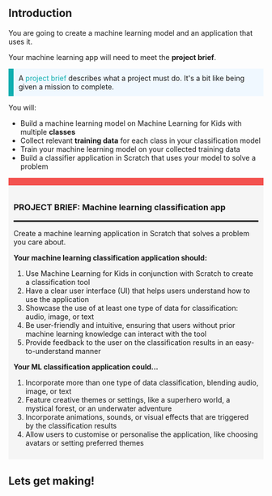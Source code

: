 ## Introduction

You are going to create a machine learning model and an application that uses it. 

Your machine learning app will need to meet the **project brief**.

<p style="border-left: solid; border-width:10px; border-color: #0faeb0; background-color: aliceblue; padding: 10px;">
A <span style="color: #0faeb0">project brief</span> describes what a project must do. It's a bit like being given a mission to complete.
</p>

You will:
  + Build a machine learning model on Machine Learning for Kids with multiple **classes**
  + Collect relevant **training data** for each class in your classification model
  + Train your machine learning model on your collected training data
  + Build a classifier application in Scratch that uses your model to solve a problem 

<div style="border-top: 15px solid #f3524f; background-color: whitesmoke; margin-bottom: 20px; padding: 10px;">

### PROJECT BRIEF: Machine learning classification app
<hr style="border-top: 2px solid black;">

Create a machine learning application in Scratch that solves a problem you care about. 

**Your machine learning classification application should:**
1. Use Machine Learning for Kids in conjunction with Scratch to create a classification tool
2. Have a clear user interface (UI) that helps users understand how to use the application
3. Showcase the use of at least one type of data for classification: audio, image, or text
4. Be user-friendly and intuitive, ensuring that users without prior machine learning knowledge can interact with the tool
5. Provide feedback to the user on the classification results in an easy-to-understand manner

**Your ML classification application could...**
1. Incorporate more than one type of data classification, blending audio, image, or text
2. Feature creative themes or settings, like a superhero world, a mystical forest, or an underwater adventure
3. Incorporate animations, sounds, or visual effects that are triggered by the classification results
4. Allow users to customise or personalise the application, like choosing avatars or setting preferred themes
</div>

## Lets get making!
